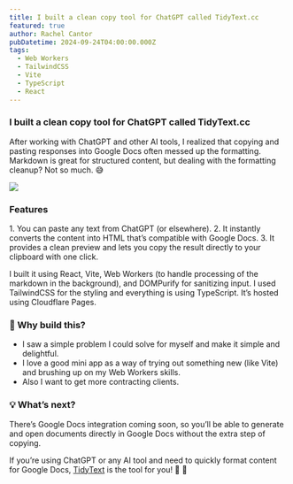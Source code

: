 ```yaml
---
title: I built a clean copy tool for ChatGPT called TidyText.cc
featured: true
author: Rachel Cantor
pubDatetime: 2024-09-24T04:00:00.000Z
tags:
  - Web Workers
  - TailwindCSS
  - Vite
  - TypeScript
  - React
---
```


### I built a clean copy tool for ChatGPT called TidyText.cc

After working with ChatGPT and other AI tools, I realized that copying and pasting responses into Google Docs often messed up the formatting. Markdown is great for structured content, but dealing with the formatting cleanup? Not so much. 😅

![](/uploads/introducing-tidytext.png)

### Features

1\. You can paste any text from ChatGPT (or elsewhere).
2\. It instantly converts the content into HTML that’s compatible with Google Docs.
3\. It provides a clean preview and lets you copy the result directly to your clipboard with one click.

I built it using React, Vite, Web Workers (to handle processing of the markdown in the background), and DOMPurify for sanitizing input. I used TailwindCSS for the styling and everything is using TypeScript. It’s hosted using Cloudflare Pages.

### 🔧 Why build this?

* I saw a simple problem I could solve for myself and make it simple and delightful.
* I love a good mini app as a way of trying out something new (like Vite) and brushing up on my Web Workers skills.
* Also I want to get more contracting clients.

### 💡 What’s next?

There’s Google Docs integration coming soon, so you’ll be able to generate and open documents directly in Google Docs without the extra step of copying.

If you’re using ChatGPT or any AI tool and need to quickly format content for Google Docs, [TidyText](https://tidytext.cc) is the tool for you! 🤖 🎉
